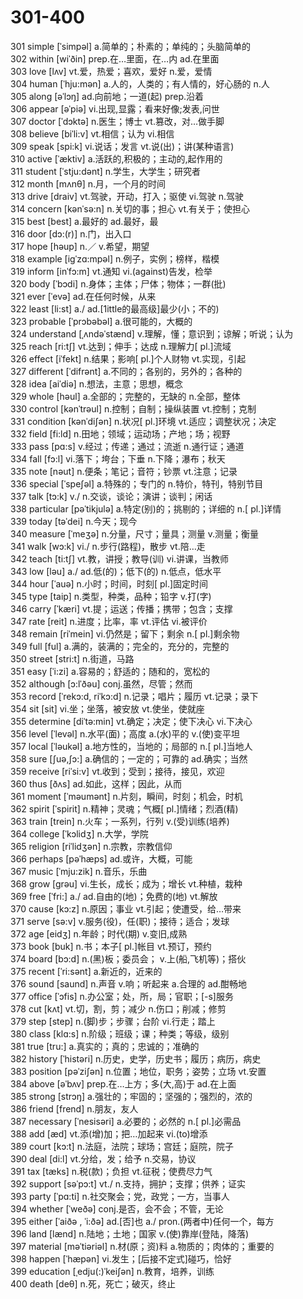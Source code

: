 # 301-400

301 simple  \[ˈsimpəl] a.简单的；朴素的；单纯的；头脑简单的\
302 within  \[wiˈðin] prep.在…里面，在…内 ad.在里面\
303 love  \[lʌv] vt.爱，热爱；喜欢，爱好 n.爱，爱情\
304 human  \[ˈhju:mən] a.人的，人类的；有人情的，好心肠的 n.人\
305 along  \[əˈlɔŋ] ad.向前地；一道(起) prep.沿着\
306 appear \[əˈpiə] vi.出现,显露；看来好像;发表,问世\
307 doctor \[ˈdɔktə] n.医生；博士 vt.篡改，对…做手脚\
308 believe  \[biˈli:v] vt.相信；认为 vi.相信\
309 speak  \[spi:k] vi.说话；发言 vt.说(出)；讲(某种语言)\
310 active \[ˈæktiv] a.活跃的,积极的；主动的,起作用的\
311 student  \[ˈstju:dənt] n.学生，大学生；研究者\
312 month \[mʌnθ] n.月，一个月的时间\
313 drive  \[draiv] vt.驾驶，开动，打入；驱使 vi.驾驶 n.驾驶\
314 concern  \[kənˈsə:n] n.关切的事；担心 vt.有关于；使担心\
315 best  \[best] a.最好的 ad.最好，最\
316 door  \[dɔ:(r)] n.门，出入口\
317 hope \[həup] n.／ v.希望，期望\
318 example \[igˈzɑ:mpəl] n.例子，实例；榜样，楷模\
319 inform  \[inˈfɔ:m] vt.通知 vi.(against)告发，检举\
320 body  \[ˈbɔdi] n.身体；主体；尸体；物体；一群(批)\
321 ever \[ˈevə] ad.在任何时候，从来\
322 least \[li:st] a./ ad.\[1ittle的最高级]最少(小；不的)\
323 probable  \[ˈprɔbəbəl] a.很可能的，大概的\
324 understand  \[ˌʌndəˈstænd] v.理解，懂；意识到；谅解；听说；认为\
325 reach  \[ri:tʃ] vt.达到；伸手；达成 n.理解力\[ pl.]流域\
326 effect  \[iˈfekt] n.结果；影响\[ pl.]个人财物 vt.实现，引起\
327 different  \[ˈdifrənt] a.不同的；各别的，另外的；各种的\
328 idea \[aiˈdiə] n.想法，主意；思想，概念\
329 whole \[həul] a.全部的；完整的，无缺的 n.全部，整体\
330 control  \[kənˈtrəul] n.控制；自制；操纵装置 vt.控制；克制\
331 condition \[kənˈdiʃən] n.状况\[ pl.]环境 vt.适应；调整状况；决定\
332 field \[fi:ld] n.田地；领域；运动场；产地；场；视野\
333 pass \[pɑ:s] v.经过；传递；通过；流逝 n.通行证；通道\
334 fall \[fɔ:l] vi.落下；垮台；下垂 n.下降；瀑布；秋天\
335 note \[nəut] n.便条；笔记；音符；钞票 vt.注意；记录\
336 special  \[ˈspeʃəl] a.特殊的；专门的 n.特价，特刊，特别节目\
337 talk \[tɔ:k] v./ n.交谈，谈论；演讲；谈判；闲话\
338 particular \[pəˈtikjulə] a.特定(别)的；挑剔的；详细的 n.\[ pl.]详情\
339 today  \[təˈdei] n.今天；现今\
340 measure \[ˈmeʒə] n.分量，尺寸；量具；测量 v.测量；衡量\
341 walk \[wɔ:k] vi./ n.步行(路程)，散步 vt.陪…走\
342 teach  \[ti:tʃ] vt.教，讲授；教导(训) vi.讲课，当教师\
343 low  \[ləu] a./ ad.低(的)；低下(的) n.低点，低水平\
344 hour \[ˈauə] n.小时；时间，时刻\[ pl.]固定时间\
345 type \[taip] n.类型，种类，品种；铅字 v.打(字)\
346 carry \[ˈkæri] vt.提；运送；传播；携带；包含；支撑\
347 rate \[reit] n.进度；比率，率 vt.评估 vi.被评价\
348 remain \[riˈmein] vi.仍然是；留下；剩余 n.\[ pl.]剩余物\
349 full \[ful] a.满的，装满的；完全的，充分的，完整的\
350 street  \[stri:t] n.街道，马路\
351 easy \[ˈi:zi] a.容易的；舒适的；随和的，宽松的\
352 although \[ɔ:lˈðəu] conj.虽然，尽管；然而\
353 record \[ˈrekɔ:d, riˈkɔ:d] n.记录；唱片；履历 vt.记录；录下\
354 sit  \[sit] vi.坐；坐落，被安放 vt.使坐，使就座\
355 determine \[diˈtə:min] vt.确定；决定；使下决心 vi.下决心\
356 level \[ˈlevəl] n.水平(面)；高度 a.(水)平的 v.(使)变平坦\
357 local \[ˈləukəl] a.地方性的，当地的；局部的 n.\[ pl.]当地人\
358 sure  \[ʃuə,ʃɔ:] a.确信的；一定的；可靠的 ad.确实；当然\
359 receive \[riˈsi:v] vt.收到；受到；接待，接见，欢迎\
360 thus  \[ðʌs] ad.如此，这样；因此，从而\
361 moment  \[ˈməumənt] n.片刻，瞬间，时刻；机会，时机\
362 spirit \[ˈspirit] n.精神；灵魂；气概\[ pl.]情绪；烈酒(精)\
363 train  \[trein] n.火车；一系列，行列 v.(受)训练(培养)\
364 college \[ˈkɔlidʒ] n.大学，学院\
365 religion \[riˈlidʒən] n.宗教，宗教信仰\
366 perhaps \[pəˈhæps] ad.或许，大概，可能\
367 music \[ˈmju:zik] n.音乐，乐曲\
368 grow \[grəu] vi.生长，成长；成为；增长 vt.种植，栽种\
369 free  \[ˈfri:] a./ ad.自由的(地)；免费的(地) vt.解放\
370 cause  \[kɔ:z] n.原因；事业 vt.引起；使遭受，给…带来\
371 serve  \[sə:v] v.服务(役)，任(职)；接待；适合；发球\
372 age \[eidʒ] n.年龄；时代(期) v.变旧,成熟\
373 book  \[buk] n.书；本子\[ pl.]帐目 vt.预订，预约\
374 board  \[bɔ:d] n.(黑)板；委员会； v.上(船,飞机等)；搭伙\
375 recent \[ˈri:sənt] a.新近的，近来的\
376 sound \[saund] n.声音 v.响；听起来 a.合理的 ad.酣畅地\
377 office \[ˈɔfis] n.办公室；处，所，局；官职；\[-s]服务\
378 cut \[kʌt] vt.切，割，剪；减少 n.伤口；削减；修剪\
379 step  \[step] n.(脚)步；步骤；台阶 vi.行走；踏上\
380 class \[klɑ:s] n.阶级；班级；课；种类；等级，级别\
381 true \[tru:] a.真实的；真的；忠诚的；准确的\
382 history  \[ˈhistəri] n.历史，史学，历史书；履历；病历，病史\
383 position \[pəˈziʃən] n.位置；地位，职务；姿势；立场 vt.安置\
384 above  \[əˈbʌv] prep.在…上方；多(大,高)于 ad.在上面\
385 strong  \[strɔŋ] a.强壮的；牢固的；坚强的；强烈的，浓的\
386 friend  \[frend] n.朋友，友人\
387 necessary  \[ˈnesisəri] a.必要的；必然的 n.\[ pl.]必需品\
388 add  \[æd] vt.添(增)加；把…加起来 vi.(to)增添\
389 court  \[kɔ:t] n.法庭，法院；球场；宫廷；庭院，院子\
390 deal  \[di:l] vt.分给，发；给予 n.交易，协议\
391 tax  \[tæks] n.税(款)；负担 vt.征税；使费尽力气\
392 support \[səˈpɔ:t] vt./ n.支持，拥护；支撑；供养；证实\
393 party  \[ˈpɑ:ti] n.社交聚会；党，政党；一方，当事人\
394 whether  \[ˈweðə] conj.是否，会不会；不管，无论\
395 either  \[ˈaiðə , ˈi:ðə] ad.\[否]也 a./ pron.(两者中)任何一个，每方\
396 land \[lænd] n.陆地；土地；国家 v.(使)靠岸(登陆，降落)\
397 material  \[məˈtiəriəl] n.材(原；资)料 a.物质的；肉体的；重要的\
398 happen \[ˈhæpən] vi.发生；\[后接不定式]碰巧，恰好\
399 education  \[ˌedju(:)ˈkeiʃən] n.教育，培养，训练\
400 death \[deθ] n.死，死亡；破灭，终止
